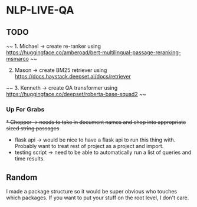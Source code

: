 # NLP-LIVE-QA

## TODO

~~ 1. Michael -> create re-ranker using https://huggingface.co/amberoad/bert-multilingual-passage-reranking-msmarco ~~

2. Mason -> create BM25 retriever using https://docs.haystack.deepset.ai/docs/retriever

~~ 3. Kenneth -> create QA transformer using https://huggingface.co/deepset/roberta-base-squad2 ~~


### Up For Grabs

~~* Chopper -> needs to take in document names and chop into appropriate sized string passages~~
* flask api -> would be nice to have a flask api to run this thing with. Probably want to treat rest of project as a project and import.
* testing script -> need to be able to automatically run a list of queries and time results.

## Random
I made a package structure so it would be super obvious who touches which packages. If you want to put your stuff on the root level, I don't care.